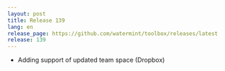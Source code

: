 ```yaml
---
layout: post
title: Release 139
lang: en
release_page: https://github.com/watermint/toolbox/releases/latest
release: 139
---
```


* Adding support of updated team space (Dropbox)
